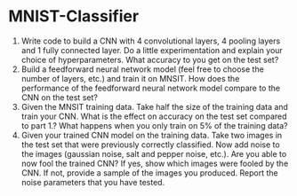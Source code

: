 # MNIST-Classifier


1. Write code to build a CNN with 4 convolutional layers, 4 pooling layers and 1 fully
connected layer.
Do a little experimentation and explain your choice of hyperparameters. What accuracy
to you get on the test set?
2. Build a feedforward neural network model (feel free to choose the number of layers,
etc.) and train it on MNSIT. How does the performance of the feedforward neural
network model compare to the CNN on the test set?
3. Given the MNSIT training data. Take half the size of the training data and train your
CNN. What is the effect on accuracy on the test set compared to part 1.? What happens
when you only train on 5% of the training data?
4. Given your trained CNN model on the training data. Take two images in the test set that
were previously correctly classified. Now add noise to the images (gaussian noise, salt
and pepper noise, etc.). Are you able to now fool the trained CNN? If yes, show which
images were fooled by the CNN. If not, provide a sample of the images you produced.
Report the noise parameters that you have tested.

